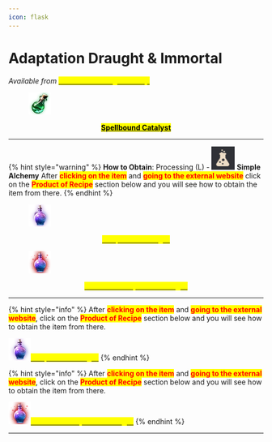 ```yaml
---
icon: flask
---
```


# Adaptation Draught & Immortal



_Available from_ [<mark style="color:yellow;">**Old Moon Manager's shop**</mark>](https://bdocodex.com/us/npc/49531/1/)

<figure><img src="../../.gitbook/assets/image (242).png" alt=""><figcaption></figcaption></figure>

<p align="center"><a href="https://bdocodex.com/us/item/820936/"><mark style="color:$info;"><strong>Spellbound Catalyst</strong></mark></a></p>

***

{% hint style="warning" %}
**How to Obtain**: Processing (L) - <img src="../../.gitbook/assets/QQ截图20221109033054.png" alt="" data-size="line"> **Simple Alchemy**  After <mark style="color:red;">**clicking on the item**</mark> and <mark style="color:red;">**going to the external website**</mark> click on the <mark style="color:red;">**Product of Recipe**</mark> section below and you will see how to obtain the item from there.
{% endhint %}

<figure><img src="../../.gitbook/assets/image (248).png" alt=""><figcaption></figcaption></figure>

<p align="center"><a href="https://bdocodex.com/us/item/1391/"><mark style="color:yellow;"><strong>Adaptation Draught</strong></mark></a></p>

<figure><img src="../../.gitbook/assets/image (251).png" alt=""><figcaption></figcaption></figure>

<p align="center"><a href="https://bdocodex.com/us/item/1392/"><mark style="color:yellow;"><strong>Immortal: Adaptation Draught</strong></mark></a></p>

***



{% hint style="info" %}
After <mark style="color:red;">**clicking on the item**</mark> and <mark style="color:red;">**going to the external website**</mark>, click on the <mark style="color:red;">**Product of Recipe**</mark> section below and you will see how to obtain the item from there.

[![](<../../.gitbook/assets/image (249).png>)<mark style="color:yellow;">**Adaptation Draught**</mark>](https://bdocodex.com/us/item/1391/)
{% endhint %}

{% hint style="info" %}
After <mark style="color:red;">**clicking on the item**</mark> and <mark style="color:red;">**going to the external website**</mark>, click on the <mark style="color:red;">**Product of Recipe**</mark> section below and you will see how to obtain the item from there.

[![](<../../.gitbook/assets/image (252).png>)<mark style="color:yellow;">**Immortal: Adaptation Draught**</mark>](https://bdocodex.com/us/item/1392/)
{% endhint %}





***
